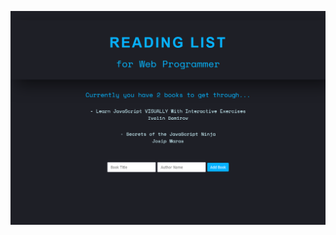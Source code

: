 ![Screenshot](https://github.com/saramazal/react-context-example/blob/main/react-context-book-list.png)
